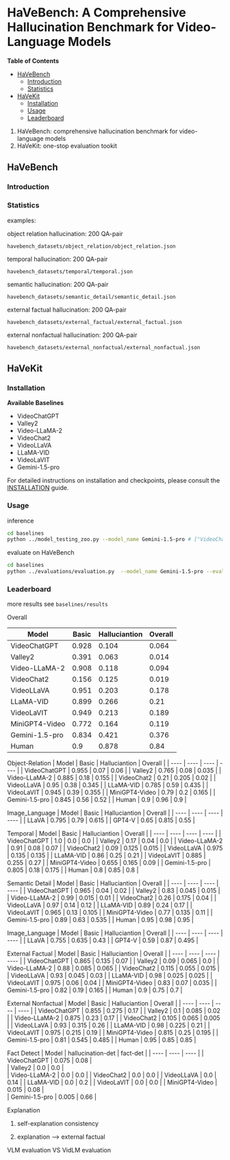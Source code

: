 # HaVeBench: A Comprehensive Hallucination Benchmark for Video-Language Models

**Table of Contents**

- [HaVeBench](#havebench)
    - [Introduction](#introduction)
    - [Statistics](#statistics)
- [HaVeKit](#havekit)
    - [Installation](#installation)
    - [Usage](#usage)
    - [Leaderboard](#leaderboard)

1. HaVeBench: comprehensive hallucination benchmark for video-language models
2. HaVeKit: one-stop evaluation tookit

## HaVeBench


### Introduction


### Statistics



examples:



object relation hallucination: 200 QA-pair

`havebench_datasets/object_relation/object_relation.json`

temporal hallucination: 200 QA-pair

`havebench_datasets/temporal/temporal.json`

semantic hallucination: 200 QA-pair

`havebench_datasets/semantic_detail/semantic_detail.json`

external factual hallucination: 200 QA-pair

`havebench_datasets/external_factual/external_factual.json`

external nonfactual hallucination: 200 QA-pair

`havebench_datasets/external_nonfactual/external_nonfactual.json`


## HaVeKit 

### Installation


**Available Baselines**

- VideoChatGPT
- Valley2
- Video-LLaMA-2
- VideoChat2
- VideoLLaVA
- LLaMA-VID
- VideoLaVIT
- Gemini-1.5-pro

For detailed instructions on installation and checkpoints, please consult the [INSTALLATION](INSTALLATION.md) guide.



### Usage

inference
```bash
cd baselines
python ../model_testing_zoo.py --model_name Gemini-1.5-pro # ["VideoChatGPT", "Valley", "Video-LLaMA-2", "VideoChat2", "VideoLLaVA", "LLaMA-VID", "VideoLaVIT", "Gemini-1.5-pro"])
```

evaluate on HaVeBench
```bash
cd baselines
python ../evaluations/evaluation.py  --model_name Gemini-1.5-pro --eval_obj # [--eval_]
```



### Leaderboard

more results see `baselines/results`



Overall

|  Model    |  Basic    |  Halluciantion     |  Overall |
| ---- | ---- | ---- | ---- |
|  VideoChatGPT    |  0.928    |  0.104    | 0.064     |
|  Valley2    |   0.391   |  0.063    | 0.014     |
|  Video-LLaMA-2    |  0.908    | 0.118     | 0.094     |
|  VideoChat2    |  0.156    | 0.125     | 0.019     |
|  VideoLLaVA    |   0.951   |  0.203    |  0.178    |
|  LLaMA-VID    |   0.899   |  0.266    |  0.21   |
|  VideoLaVIT    |  0.949    |  0.213    | 0.189     |
|  MiniGPT4-Video    |    0.772  |  0.164    |  0.119    |
|  Gemini-1.5-pro    |     0.834 |  0.421    |  0.376  |
|Human | 0.9 | 0.878 | 0.84 |


Object-Relation
|  Model    |  Basic    |  Halluciantion     |  Overall |
| ---- | ---- | ---- | ---- |
|  VideoChatGPT    | 0.955     |  0.07    |  0.06    |
|  Valley2    |   0.765   | 0.08     |  0.035    |
|  Video-LLaMA-2    |  0.885    | 0.18     | 0.155     |
|  VideoChat2    |    0.21  |   0.205   | 0.02     |
|  VideoLLaVA    |  0.95    | 0.38     | 0.345     |
|  LLaMA-VID    |   0.785   |  0.59    |  0.435    |
|  VideoLaVIT    |    0.945  |  0.39    | 0.355     |
|  MiniGPT4-Video    |  0.79    |  0.2    | 0.165     |
|  Gemini-1.5-pro    |  0.845    |  0.56    | 0.52     |
|  Human    |  0.9    |  0.96    | 0.9     |



Image_Language 
|  Model    |  Basic    |  Halluciantion     |  Overall |
| ---- | ---- | ---- | ---- |
|  LLaVA    |  0.795    |  0.79    | 0.615     |
|  GPT4-V    |  0.65    |  0.815    | 0.55     |


Temporal
|  Model    |  Basic    |  Halluciantion     |  Overall |
| ---- | ---- | ---- | ---- |
|  VideoChatGPT    |   1.0   |  0.0    | 0.0     |
|  Valley2    |   0.17   |  0.04    |  0.0    |
|  Video-LLaMA-2    |   0.91   |  0.08    |  0.07    |
|  VideoChat2    |   0.09   |  0.125    | 0.015     |
|  VideoLLaVA    |  0.975    |  0.135    |  0.135    |
|  LLaMA-VID    |    0.86  |  0.25    | 0.21     |
|  VideoLaVIT    |  0.885    | 0.255     |  0.27    |
|  MiniGPT4-Video    |  0.655    |  0.165    | 0.09     |
|  Gemini-1.5-pro    |    0.805  | 0.18     |  0.175    |
|  Human    |  0.8    |  0.85    | 0.8     |


Semantic Detail
|  Model    |  Basic    |  Halluciantion     |  Overall |
| ---- | ---- | ---- | ---- |
|  VideoChatGPT    |  0.965    |  0.04    |  0.02    |
|  Valley2    |    0.83  |  0.045    |  0.015    |
|  Video-LLaMA-2    |  0.99    | 0.015     | 0.01     |
|  VideoChat2    |  0.26    |  0.175    | 0.04     |
|  VideoLLaVA    |  0.97    |  0.14    |   0.12   |
|  LLaMA-VID    |   0.89   |  0.24    |  0.17    |
|  VideoLaVIT    |   0.965   |   0.13   |  0.105    |
|  MiniGPT4-Video    |  0.77    |  0.135    | 0.11     |
|  Gemini-1.5-pro    |  0.89    |   0.63   |   0.535   |
|  Human    |  0.95    |  0.98    | 0.95     |

Image_Language 
|  Model    |  Basic    |  Halluciantion     |  Overall |
| ---- | ---- | ---- | ---- |
|  LLaVA    |  0.755    |  0.635    | 0.43     |
|  GPT4-V    |  0.59    | 0.87     |  0.495    |


External Factual
|  Model    |  Basic    |  Halluciantion     |  Overall |
| ---- | ---- | ---- | ---- |
|  VideoChatGPT    |  0.865    |  0.135    |  0.07    |
|  Valley2    |    0.09   |   0.065  |   0.0   | 
|  Video-LLaMA-2    |  0.88    |  0.085    |  0.065    |
|  VideoChat2    |  0.115    | 0.055     |  0.015    |
|  VideoLLaVA    |  0.93    |   0.045   | 0.03     |
|  LLaMA-VID    |  0.98    |  0.025    | 0.025     |
|  VideoLaVIT    |  0.975    | 0.06     |  0.04    |
|  MiniGPT4-Video    |  0.83    |  0.07    | 0.035     |
|  Gemini-1.5-pro    |   0.82   |   0.19   |  0.165    |
|  Human    |  0.9    |  0.75    | 0.7     |

External Nonfactual
|  Model    |  Basic    |  Halluciantion     |  Overall |
| ---- | ---- | ---- | ---- |
|  VideoChatGPT    | 0.855     | 0.275     |  0.17    |
|  Valley2    |   0.1   |  0.085    |  0.02    |
|  Video-LLaMA-2    |  0.875    |   0.23   |  0.17    |
|  VideoChat2    |   0.105   | 0.065     | 0.005     |
|  VideoLLaVA    |   0.93   |  0.315    | 0.26     |
|  LLaMA-VID    |   0.98   | 0.225      | 0.21     |
|  VideoLaVIT    |    0.975  |  0.215    | 0.19     |
|  MiniGPT4-Video    |   0.815   |  0.25    |  0.195    |
|  Gemini-1.5-pro    |  0.81    |  0.545    |    0.485  |
|  Human    |  0.95    |  0.85    | 0.85     |










Fact Detect
|  Model    |  hallucination-det    |  fact-det     |
| ---- | ---- | ---- | 
|  VideoChatGPT    |   0.075   | 0.08     |  
|  Valley2    |    0.0  |  0.0    |  
|  Video-LLaMA-2    |  0.0    |   0.0   |
|  VideoChat2    |   0.0   | 0.0     |
|  VideoLLaVA    |   0.0   |  0.14    | 
|  LLaMA-VID    |   0.0  | 0.2      | 
|  VideoLaVIT    |    0.0  |   0.0   | 
|  MiniGPT4-Video    |   0.015   |  0.08    |  
|  Gemini-1.5-pro    |    0.005  |  0.66    |


Explanation 

1. self-explanation consistency

2. explanation --> external factual


VLM evaluation VS VidLM evaluation



